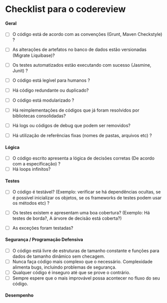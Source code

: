 # Checklist para o codereview 

#### Geral

* [ ] O código está de acordo com as convenções (Grunt, Maven Checkstyle) ?
* [ ] As alterações de artefatos no banco de dados estão versionadas (Migrate Liquibase)?
* [ ] Os testes automatizados estão executando com sucesso (Jasmine, Junit) ?
* [ ] O código está legível para humanos ?
* [ ] Há código redundante ou duplicado?
* [ ] O código está modularizado ?
* [ ] Há reimplementações de códigos que já foram resolvidos por bibliotecas consolidadas?
* [ ] Há logs ou códigos de debug que podem ser removidos?
* [ ] Há utilização de referências fixas (nomes de pastas, arquivos etc) ?


#### Lógica

* [ ] O código escrito apresenta a lógica de decisões corretas (De acordo com a especificação) ?
* [ ] Há loops infinitos?

#### Testes
* [ ] O código é testável? (Exemplo: verificar se há dependências ocultas, se é possível inicializar os objetos, se os frameworks de testes podem usar os métodos etc) ?
* [ ] Os testes existem e apresentam uma boa cobertura? (Exemplo: Há testes de borda?, A árvore de decisão está coberta?)
* [ ] As exceções foram testadas?


#### Segurança / Programação Defensiva

* [ ] O código está livre de estruturas de tamanho constante e funções para dados de tamanho dinâmico sem checagem.
* [ ] Nunca faça código mais complexo que o necessário. Complexidade alimenta bugs, incluindo problemas de segurança.
* [ ] Qualquer código é inseguro até  que se prove o contrário.
* [ ] Sempre espere que o mais improvável possa acontecer no fluxo do seu código.

#### Desempenho

